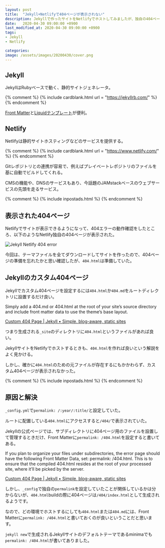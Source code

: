 ```yaml
---
layout: post
title:  "Jekyll+Netlifyで404ページが表示されない"
description: Jekyllで作ったサイトをNetlifyでホストしてみましたが、独自の404ページが表示されず、Netlifyの404ページが表示された。
date:   2020-04-30 09:00:00 +0900
last_modified_at: 2020-04-30 09:00:00 +0900
tags:
- Jekyll
- Netlify

categories:
image: /assets/images/20200430/cover.png
---
```



## Jekyll

JekyllはRubyベースで動く、静的サイトジェネレータ。

{% comment %}
{% include cardblank.html url = "https://jekyllrb.com/" %}
{% endcomment %}

[Front Matter](https://jekyllrb.com/docs/front-matter/)と[Liquidテンプレート](https://jekyllrb.com/docs/step-by-step/02-liquid/)が便利。


## Netlify

Netlifyは静的サイトホスティングなどのサービスを提供する。

{% comment %}
{% include cardblank.html url = "https://www.netlify.com/" %}
{% endcomment %}

Gitレポジトリとの連携が容易で、例えばプレイベートレポジトリのファイルを基に自動でビルドしてくれる。

CMSの機能や、DNSのサービスもあり、今話題のJAMstackベースのウェブサービスの先頭を走るサービス。

{% comment %}
{% include inpostads.html %}
{% endcomment %}

## 表示された404ページ

Netlifyでサイトが表示できるようになって、404エラーの動作確認をしたところ、以下のようなNetlify独自の404ページが表示された。

![Jekyll Netlify 404 error](/assets/images/20200430/01.png)

今回は、テーマファイルを全てダウンロードしてサイトを作ったので、404ページの準備を忘れたかと思い確認したが、`404.html`は準備していた。


## Jekyllのカスタム404ページ

Jekyllでカスタム404ページを設定するには`404.html`か`404.md`をルートディレクトリに設置するだけ良い。

>
Simply add a 404.md or 404.html at the root of your site’s source directory and include front matter data to use the theme’s base layout.
>

[Custom 404 Page \| Jekyll • Simple, blog\-aware, static sites](https://jekyllrb.com/tutorials/custom-404-page/)

つまり生成される`_site`のディレクトリに`404.html`というファイルがあれば良い。

JekyllサイトをNetlifyでホストするときも、`404.html`を作れば良いという解説をよく見かける。

しかし、確かに`404.html`のための元ファイルが存在するにもかかわらず、カスタム404ページが表示されなかった。

{% comment %}
{% include inpostads.html %}
{% endcomment %}

## 原因と解決

`_config.yml`で`permalink: /:year/:title/`と設定していた。

ルートに配置している`404.html`にアクセスすると`/404/`で表示されていた。

Jekyllの公式ページでは、サブディレクトリに404ページ用のファイルを設置して管理するときだけ、Front Matterに`permalink: /404.html`を設定すると書いてある。

>
If you plan to organize your files under subdirectories, the error page should have the following Front Matter Data, set: permalink: /404.html. This is to ensure that the compiled 404.html resides at the root of your processed site, where it’ll be picked by the server.
>

[Custom 404 Page \| Jekyll • Simple, blog\-aware, static sites](https://jekyllrb.com/tutorials/custom-404-page/)

しかし、`_config`で独自の`permalink`を設定していたことが関係しているかは分からないが、`404.html`buildの際に404ページは`/404/index.html`として生成されるようです。

なので、どの環境でホストするにしても`404.html`または`404.md`には、Front Matterに`permalink: /404.html`と書いておくのが良いということだと思います。

`jekyll new`で生成されるJekyllサイトのデフォルトテーマであるminimaでも`permalink: /404.html`が書いてありました。
